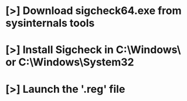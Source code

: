 # [>] Download sigcheck64.exe from sysinternals tools
# [>] Install Sigcheck in C:\Windows\ or C:\Windows\System32
# [>] Launch the '.reg' file

